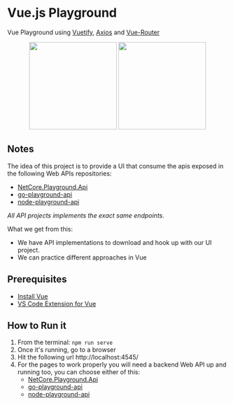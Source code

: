 # Vue.js Playground
Vue Playground using [Vuetify](https://vuetifyjs.com/), [Axios](https://github.com/axios/axios) and [Vue-Router](https://github.com/vuejs/vue-router)

<p align="center">
  <img height="200" src="https://upload.wikimedia.org/wikipedia/commons/thumb/9/95/Vue.js_Logo_2.svg/888px-Vue.js_Logo_2.svg.png">
  <img height="200" src="https://encrypted-tbn0.gstatic.com/images?q=tbn:ANd9GcQzlOE7epYC7FIQtKkn0nkCme29AxdkkXRUvPVI0jotRuEv4ZdB&s">
</p>

## Notes
The idea of this project is to provide a UI that consume the apis exposed in the following Web APIs repositories:
- [NetCore.Playground.Api](https://github.com/joacod/NetCore.Playground.Api)
- [go-playground-api](https://github.com/joacod/go-playground-api)
- [node-playground-api](https://github.com/joacod/node-playground-api)

*All API projects implements the exact same endpoints.*

What we get from this:
- We have API implementations to download and hook up with our UI project.
- We can practice different approaches in Vue

## Prerequisites
- [Install Vue](https://vuejs.org/)
- [VS Code Extension for Vue](https://marketplace.visualstudio.com/items?itemName=octref.vetur)

## How to Run it
1. From the terminal: `npm run serve`
2. Once it's running, go to a browser
3. Hit the following url http://localhost:4545/
4. For the pages to work properly you will need a backend Web API up and running too, you can choose either of this:
    - [NetCore.Playground.Api](https://github.com/joacod/NetCore.Playground.Api)
    - [go-playground-api](https://github.com/joacod/go-playground-api)
    - [node-playground-api](https://github.com/joacod/node-playground-api)
